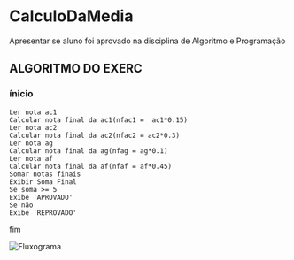 # CalculoDaMedia
Apresentar se aluno foi aprovado na disciplina de Algoritmo e Programação
##  ALGORITMO DO EXERC
###  ínicio
	Ler nota ac1
	Calcular nota final da ac1(nfac1 =  ac1*0.15)
	Ler nota ac2
	Calcular nota final da ac2(nfac2 = ac2*0.3)
	Ler nota ag
	Calcular nota final da ag(nfag = ag*0.1)
	Ler nota af
	Calcular nota final da af(nfaf = af*0.45)
	Somar notas finais
	Exibir Soma Final
	Se soma >= 5
	Exibe 'APROVADO'
	Se não
	Exibe 'REPROVADO'
fim

![Fluxograma](https://user-images.githubusercontent.com/64235507/168439232-b387f3d9-715d-430c-8771-34cb0b5ba381.png)
